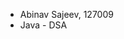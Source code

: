 - Abinav Sajeev, 127009
- Java - DSA

<!---
Abinav02/Abinav02 is a ✨ special ✨ repository because its `README.md` (this file) appears on your GitHub profile.
You can click the Preview link to take a look at your changes.
--->
